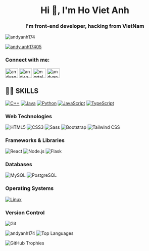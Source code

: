 <h1 align="center">Hi 👋, I'm Ho Viet Anh</h1>
<h3 align="center">I'm front-end developer, hacking from VietNam</h3>

<p align="left"> <img src="https://komarev.com/ghpvc/?username=andyanh174&label=Profile%20views&color=0e75b6&style=flat" alt="andyanh174" /> </p>

<p align="left">
  <a href="https://www.facebook.com/andy.anh17405/" target="_blank">
    <img src="https://img.shields.io/badge/Facebook-Follow-blue?logo=facebook&style=for-the-badge" alt="andy.anh17405" />
  </a>
</p>

<h3 align="left">Connect with me:</h3>
<p align="left">
<a href="https://twitter.com/VietHo41299" target="blank"><img align="center" src="https://raw.githubusercontent.com/rahuldkjain/github-profile-readme-generator/master/src/images/icons/Social/twitter.svg" alt="andyanh174" height="30" width="40" /></a>
<a href="https://fb.com/andy.anh174" target="blank"><img align="center" src="https://raw.githubusercontent.com/rahuldkjain/github-profile-readme-generator/master/src/images/icons/Social/facebook.svg" alt="andy.anh174" height="30" width="40" /></a>
<a href="https://instagram.com/mortal.aa174" target="blank"><img align="center" src="https://raw.githubusercontent.com/rahuldkjain/github-profile-readme-generator/master/src/images/icons/Social/instagram.svg" alt="mortal.aa174" height="30" width="40" /></a>
<a href="https://discord.gg/andyanh174" target="blank"><img align="center" src="https://raw.githubusercontent.com/rahuldkjain/github-profile-readme-generator/master/src/images/icons/Social/discord.svg" alt="andyanh174" height="30" width="40" /></a>
</p>

## 👨‍💻 SKILLS

[![C++](https://img.shields.io/badge/C++-00599C?style=for-the-badge&logo=c%2B%2B&logoColor=white)](https://isocpp.org/)
[![Java](https://img.shields.io/badge/Java-007396?style=for-the-badge&logo=java&logoColor=white)](https://www.java.com/en/)
[![Python](https://img.shields.io/badge/Python-3776AB?style=for-the-badge&logo=python&logoColor=white)](https://www.python.org/)
[![JavaScript](https://img.shields.io/badge/JavaScript-F7DF1E?style=for-the-badge&logo=javascript&logoColor=black)](https://www.javascript.com/)
[![TypeScript](https://img.shields.io/badge/TypeScript-007ACC?style=for-the-badge&logo=typescript&logoColor=white)](https://www.typescriptlang.org/)

### **Web Technologies**
![HTML5](https://img.shields.io/badge/HTML5-E34F26?style=for-the-badge&logo=html5&logoColor=white)
![CSS3](https://img.shields.io/badge/CSS3-1572B6?style=for-the-badge&logo=css3&logoColor=white)
![Sass](https://img.shields.io/badge/Sass-CC6699?style=for-the-badge&logo=sass&logoColor=white)
![Bootstrap](https://img.shields.io/badge/Bootstrap-563D7C?style=for-the-badge&logo=bootstrap&logoColor=white)
![Tailwind CSS](https://img.shields.io/badge/Tailwind%20CSS-38B2AC?style=for-the-badge&logo=tailwind-css&logoColor=white)

### **Frameworks & Libraries**
![React](https://img.shields.io/badge/React-20232A?style=for-the-badge&logo=react&logoColor=61DAFB)
![Node.js](https://img.shields.io/badge/Node.js-339933?style=for-the-badge&logo=node.js&logoColor=white)
![Flask](https://img.shields.io/badge/Flask-000000?style=for-the-badge&logo=flask&logoColor=white)

### **Databases**
![MySQL](https://img.shields.io/badge/MySQL-4479A1?style=for-the-badge&logo=mysql&logoColor=white)
![PostgreSQL](https://img.shields.io/badge/PostgreSQL-336791?style=for-the-badge&logo=postgresql&logoColor=white)

### **Operating Systems**
<a href="https://www.linux.org/" target="_blank" rel="noreferrer">
  <img src="https://img.shields.io/badge/Linux-FCC624?style=for-the-badge&logo=linux&logoColor=white" alt="Linux" style="transition: transform 0.3s;">
</a>

### **Version Control**
![Git](https://img.shields.io/badge/Git-F05032?style=for-the-badge&logo=git&logoColor=white)




<p align="left">
  <img src="https://github-readme-stats.vercel.app/api?username=andyanh174&show_icons=true&theme=radical" alt="andyanh174" />
  <img src="https://github-readme-stats.vercel.app/api/top-langs/?username=andyanh174&layout=compact&theme=radical" alt="Top Languages" />
</p>

![GitHub Trophies](https://github-profile-trophy.vercel.app/?username=andyanh174&theme=radical)






